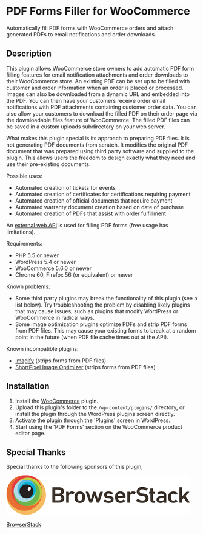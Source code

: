 # PDF Forms Filler for WooCommerce

Automatically fill PDF forms with WooCommerce orders and attach generated PDFs to email notifications and order downloads.

## Description

This plugin allows WooCommerce store owners to add automatic PDF form filling features for email notification attachments and order downloads to their WooCommerce store.
An existing PDF can be set up to be filled with customer and order information when an order is placed or processed.
Images can also be downloaded from a dynamic URL and embedded into the PDF.
You can then have your customers receive order email notifications with PDF attachments containing customer order data.
You can also allow your customers to download the filled PDF on their order page via the downloadable files feature of WooCommerce.
The filled PDF files can be saved in a custom uploads subdirectory on your web server.

What makes this plugin special is its approach to preparing PDF files. It is not generating PDF documents from scratch.
It modifies the original PDF document that was prepared using third party software and supplied to the plugin.
This allows users the freedom to design exactly what they need and use their pre-existing documents.

Possible uses:
* Automated creation of tickets for events
* Automated creation of certificates for certifications requiring payment
* Automated creation of official documents that require payment
* Automated warranty document creation based on date of purchase
* Automated creation of PDFs that assist with order fulfillment

An [external web API](https://pdf.ninja) is used for filling PDF forms (free usage has limitations).

Requirements:
* PHP 5.5 or newer
* WordPress 5.4 or newer
* WooCommerce 5.6.0 or newer
* Chrome 60, Firefox 56 (or equivalent) or newer

Known problems:
* Some third party plugins may break the functionality of this plugin (see a list below). Try troubleshooting the problem by disabling likely plugins that may cause issues, such as plugins that modify WordPress or WooCommerce in radical ways.
* Some image optimization plugins optimize PDFs and strip PDF forms from PDF files. This may cause your existing forms to break at a random point in the future (when PDF file cache times out at the API).

Known incompatible plugins:
* [Imagify](https://wordpress.org/plugins/imagify/) (strips forms from PDF files)
* [ShortPixel Image Optimizer](https://wordpress.org/plugins/shortpixel-image-optimiser/) (strips forms from PDF files)

## Installation

1. Install the [WooCommerce](https://wordpress.org/plugins/woocommerce/) plugin.
2. Upload this plugin's folder to the `/wp-content/plugins/` directory, or install the plugin through the WordPress plugins screen directly.
3. Activate the plugin through the 'Plugins' screen in WordPress.
4. Start using the 'PDF Forms' section on the WooCommerce product editor page.

## Special Thanks

Special thanks to the following sponsors of this plugin,

[![BrowserStack](assets/BrowserStack.png)](https://www.browserstack.com/)

[BrowserStack](https://www.browserstack.com/)
